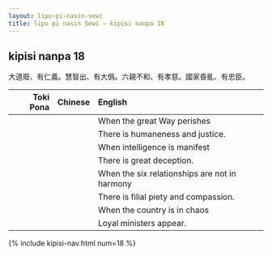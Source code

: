```yaml
---
layout: lipu-pi-nasin-sewi
title: lipu pi nasin Sewi — kipisi nanpa 18
---
```


## kipisi nanpa 18

大道廢、有仁義。慧智出、有大僞。六親不和、有孝慈。國家昏亂、有忠臣。

| Toki Pona | Chinese | English
|-:|:-:|:-
|  |  | When the great Way perishes
|  |  | There is humaneness and justice.
|  |  | When intelligence is manifest
|  |  | There is great deception.
|  |  | When the six relationships are not in harmony
|  |  | There is filial piety and compassion.
|  |  | When the country is in chaos
|  |  | Loyal ministers appear.

{% include kipisi-nav.html num=18 %}
